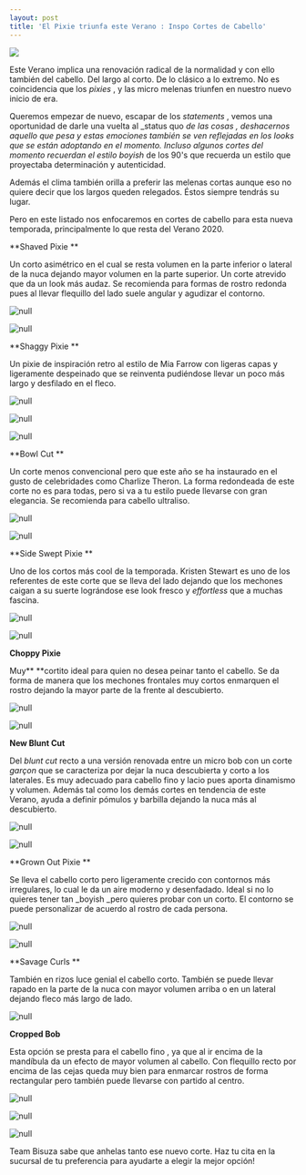 ```yaml
---
layout: post
title: 'El Pixie triunfa este Verano : Inspo Cortes de Cabello'
---
```

![](/img/uploads/pixiehair.jpg)

Este Verano implica una renovación radical de la normalidad y con ello también del cabello. Del largo al corto. De lo clásico a lo extremo. No es coincidencia que los _pixies_ , y las micro melenas triunfen en nuestro nuevo inicio de era.

Queremos empezar de nuevo, escapar de los _statements_ , vemos una oportunidad de darle una vuelta al _status quo _de las cosas , deshacernos aquello que pesa y estas emociones también se ven reflejadas en los looks que se están adoptando en el momento. Incluso algunos cortes del momento recuerdan el estilo boyish_ de los 90's que recuerda un estilo que proyectaba determinación y autenticidad.

Además el clima también orilla a preferir las melenas cortas aunque eso no quiere decir que los largos queden relegados. Éstos siempre tendrás su lugar.

Pero en este listado nos enfocaremos en cortes de cabello para esta nueva temporada, principalmente lo que resta del Verano 2020.

**Shaved Pixie **

Un corto asimétrico en el cual se resta volumen en la parte inferior o lateral de la nuca dejando mayor volumen en la parte superior. Un corte atrevido que da un look más audaz. Se recomienda para formas de rostro redonda pues al llevar flequillo del lado suele angular y agudizar el contorno.

![null](/img/uploads/pixie.jpg)

![null](/img/uploads/shavedpixie.jpg)

**Shaggy Pixie **

Un pixie de inspiración retro al estilo de Mia Farrow con ligeras capas y ligeramente despeinado que se reinventa pudiéndose llevar un poco más largo y desfilado en el fleco.

![null](/img/uploads/eternopixie.jpg)

![null](/img/uploads/shaggy.jpg)

![null](/img/uploads/grownout1.jpg)

**Bowl Cut **

Un corte menos convencional pero que este año se ha instaurado en el gusto de celebridades como Charlize Theron. La forma redondeada de este corte no es para todas, pero si va a tu estilo puede llevarse con  gran elegancia. Se recomienda para cabello ultraliso.

![null](/img/uploads/charlize.jpg)

![null](/img/uploads/zendaya.jpg)

**Side Swept Pixie **

Uno de los cortos más cool de la temporada. Kristen Stewart es uno de los referentes de este corte que se lleva del lado dejando que los mechones caigan a su suerte lográndose ese look fresco y _effortless_ que a muchas fascina.  

![null](/img/uploads/sidesweptpixie2.jpg)

![null](/img/uploads/kristen.jpg)

**Choppy Pixie**

Muy** **cortito ideal para quien no desea peinar tanto el cabello. Se da forma de manera que los mechones frontales muy cortos enmarquen el rostro dejando la mayor parte de la frente al descubierto.  

![null](/img/uploads/choppypixie.jpg)

![null](/img/uploads/choppy2.jpg)

**New Blunt Cut**

Del _blunt cut_ recto a una versión renovada entre un micro bob con un corte _garçon_ que se caracteriza por dejar la nuca descubierta y corto a los laterales. Es muy adecuado para  cabello fino y lacio pues aporta dinamismo y volumen. Además tal como los demás cortes en tendencia de este Verano, ayuda a definir pómulos y barbilla dejando la nuca más al descubierto. 

![null](/img/uploads/bluntbob.jpg)

![null](/img/uploads/blunt2.jpg)

**Grown Out Pixie **

Se lleva el cabello corto pero ligeramente crecido con contornos más irregulares, lo cual le da un aire moderno y desenfadado. Ideal si no lo quieres tener tan _boyish _pero quieres probar con un corto. El contorno se puede personalizar de acuerdo al rostro de cada persona.

![null](/img/uploads/shaggypixie.jpg)

![null](/img/uploads/grownout.jpg)

**Savage Curls **

También en rizos luce genial el cabello corto. También se puede llevar rapado en la parte de la nuca con mayor volumen arriba o en un lateral dejando fleco más largo de lado. 

![null](/img/uploads/savagecurls.jpg)

**Cropped Bob**

Esta opción se presta para el cabello fino , ya que al ir encima de la mandíbula da un efecto de mayor volumen al cabello. Con flequillo recto por encima de las cejas queda muy bien para enmarcar rostros de forma rectangular pero también puede llevarse con partido al centro.

![null](/img/uploads/microbob1.jpg)

![null](/img/uploads/microbob2.jpg)

![null](/img/uploads/microbob3.jpg)

Team Bisuza sabe que anhelas tanto ese nuevo corte. Haz tu cita en la sucursal de tu preferencia para ayudarte a elegir la mejor opción!
